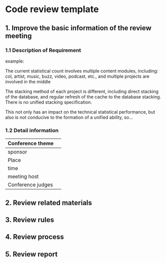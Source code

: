 # Code review template

## 1. Improve the basic information of the review meeting

### 1.1 Description of Requirement

example: 

The current statistical count involves multiple content modules, including: col, artist, music, buzz, video, podcast, etc., and multiple projects are involved in the middle

The stacking method of each project is different, including direct stacking of the database, and regular refresh of the cache to the database stacking. There is no unified stacking specification.

This not only has an impact on the technical statistical performance, but also is not conducive to the formation of a unified ability, so...

### 1.2 Detail information

| Conference theme   |                    |
| ---------- | :--------------------------------------------- |
| sponsor     |                                    |
| Place       |  |
| time       |                                      |
| meeting host |                                  |
| Conference judges   |                        |


## 2. Review related materials

## 3. Review rules

## 4. Review process

## 5. Review report